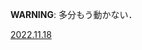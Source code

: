 **WARNING**: 多分もう動かない．

[2022.11.18](https://gist.github.com/SnO2WMaN/087e452aec3cf634ceade39916c5f234#file-20221118-json)
